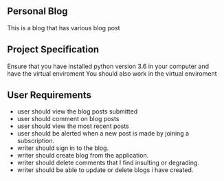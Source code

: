 ## Personal Blog
  This is a blog that has various blog post  

## Project Specification
  Ensure that you have installed python version 3.6 in your computer and have the virtual enviroment
  You should also work  in the virtual enviroment  
## User Requirements
 - user should view the blog posts submitted
 - user should comment on blog posts
 - user should view the most recent posts
 - user should be alerted when a new post is made by joining a subscription.
 - writer should sign in to the blog.
 - writer should create blog from the application.
 - writer should delete comments that I find insulting or        degrading.
 - writer should be able to  update or delete blogs i have created.
